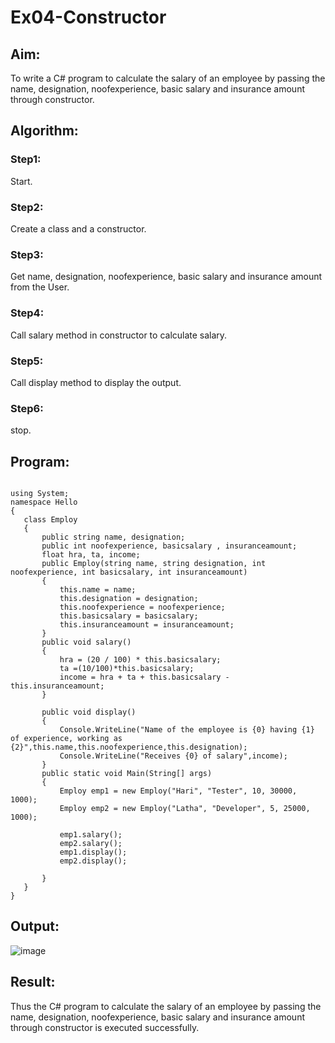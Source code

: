 # Ex04-Constructor
## Aim:
 To write a C# program to calculate the salary of an employee by passing the name, designation, noofexperience, basic salary and insurance amount through constructor.
 
## Algorithm:
 
 
### Step1:
Start.

### Step2:
Create a class and a constructor.

### Step3:
Get name, designation, noofexperience, basic salary and insurance amount from the User.

### Step4:
Call salary method in constructor to calculate salary.

### Step5:
Call display method to display the output.

### Step6:
stop.
 
 
 
 ## Program:
 
 ```python3
 
 using System;
namespace Hello
{
    class Employ
    {
        public string name, designation;
        public int noofexperience, basicsalary , insuranceamount;
        float hra, ta, income;
        public Employ(string name, string designation, int noofexperience, int basicsalary, int insuranceamount)
        {
            this.name = name;
            this.designation = designation;
            this.noofexperience = noofexperience;
            this.basicsalary = basicsalary;
            this.insuranceamount = insuranceamount;
        }
        public void salary()
        {
            hra = (20 / 100) * this.basicsalary;
            ta =(10/100)*this.basicsalary;
            income = hra + ta + this.basicsalary - this.insuranceamount;
        }

        public void display()
        {
            Console.WriteLine("Name of the employee is {0} having {1} of experience, working as {2}",this.name,this.noofexperience,this.designation);
            Console.WriteLine("Receives {0} of salary",income);
        }
        public static void Main(String[] args)
        {
            Employ emp1 = new Employ("Hari", "Tester", 10, 30000, 1000);
            Employ emp2 = new Employ("Latha", "Developer", 5, 25000, 1000);

            emp1.salary();
            emp2.salary();
            emp1.display();
            emp2.display();
            
        }
    }
}

```
 
 ## Output:
 
 
 ![image](https://user-images.githubusercontent.com/81132849/166909041-3df4bc23-2938-4219-bcca-4649cbbfda24.png)

 
 ## Result:

Thus the C# program to calculate the salary of an employee by passing the name, designation, noofexperience, basic salary and insurance amount through constructor is executed successfully.
